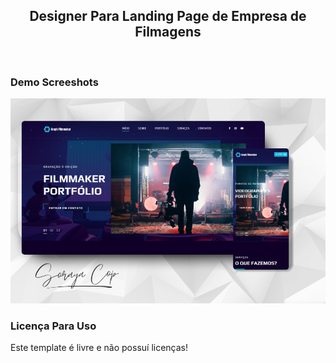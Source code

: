 <div align="center">

  <h2 align="center">Designer Para Landing Page de Empresa de Filmagens</h2>
</div>

<br />

### Demo Screeshots

![Desktop Demo](desktop.jpg "Desktop Demo")

### Licença Para Uso
Este template é livre e não possuí licenças!
